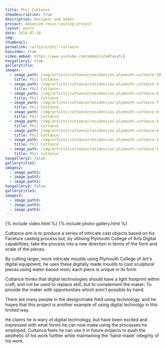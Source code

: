 ```yaml
---
title: Phil Cuttance
showdescription: true
description: Designer and maker
project: Advanced resin casting project
layout: posts
date: 2014-07-18
img: 
thumbnail: 
permalink: /artists/phil-cuttance
hasvideo: true
video_embed: https://www.youtube.com/embed/uZxWTaoytLE
hasgallery1: true   
gallerytitle: 
images:
  - image_path: /img/artists/cuttance/residencies-plymouth-cuttance-10
    title: Phil Cuttance
  - image_path: /img/artists/cuttance/residencies-plymouth-cuttance-9
    title: Phil Cuttance
  - image_path: /img/artists/cuttance/residencies-plymouth-cuttance-8
    title: Phil Cuttance
  - image_path: /img/artists/cuttance/residencies-plymouth-cuttance-7
    title: Phil Cuttance
  - image_path: /img/artists/cuttance/residencies-plymouth-cuttance-6
    title: Phil Cuttance
  - image_path: /img/artists/cuttance/residencies-plymouth-cuttance-5
    title: Phil Cuttance
  - image_path: /img/artists/cuttance/residencies-plymouth-cuttance-4
    title: Phil Cuttance
  - image_path: /img/artists/cuttance/residencies-plymouth-cuttance-2
    title: Phil Cuttance
  - image_path: /img/artists/cuttance/residencies-plymouth-cuttance-1
    title: Phil Cuttance   
hasgallery2: false       
gallerytitle2:  
images2:
  - image_path2: 
  - image_path2: 
  - image_path2: 
hasgallery3: false    
gallerytitle3:  
images3:
  - image_path3: 
  - image_path3: 
  - image_path3:    
---
```


{% include video.html %}
{% include photo-gallery.html %}

Cuttance aim is to produce a series of intricate cast objects based on his Faceture casting process but, by utilising Plymouth College of Arts Digital capabilities, take the process into a new direction in terms of the form and scale of the pieces.

By cutting larger, more intricate moulds using Plymouth College of Art's digital equipment, he uses these digitally made moulds to cast sculptural pieces using water-based resin; each piece is unique in its form.

Cuttance thinks that digital technologies should have a light footprint within craft, and not be used to replace skill, but to complement the maker; To provide the maker with opportunities which aren't possible by hand. 

There are many people in the design/make field using technology, and he hopes that this project is another example of using digital technolgy in this limited way. 

He claims he is wary of digital technology, but have been excited and impressed with what forms he can now make using the processes he employed. Cuttance feels he can use it in future projects to push the aesthetic of his work further while maintaining the 'hand-made' integrity of his work.






